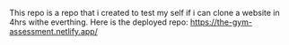 This repo is a repo that i created to test my self if i can  clone a website in 4hrs withe everthing.
Here is the deployed repo: https://the-gym-assessment.netlify.app/